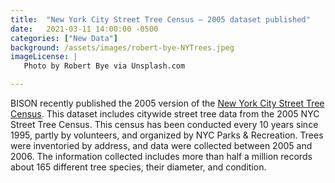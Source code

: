 ```yaml
---
title:  "New York City Street Tree Census – 2005 dataset published" 
date:   2021-03-11 14:00:00 -0500 
categories: ["New Data"] 
background: /assets/images/robert-bye-NYTrees.jpeg 
imageLicense: | 
   Photo by Robert Bye via Unsplash.com

--- 
```


BISON recently published the 2005 version of the [New York City Street Tree Census](https://www.gbif.org/dataset/c4e1739b-e225-4773-b2ca-b9dd90846c62). This dataset includes citywide street tree data from the 2005 NYC Street Tree Census. This census has been conducted every 10 years since 1995, partly by volunteers, and organized by NYC Parks & Recreation. Trees were inventoried by address, and data were collected between 2005 and 2006. The information collected includes more than half a million records about 165 different tree species, their diameter, and condition. 